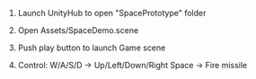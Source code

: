 1. Launch UnityHub to open "SpacePrototype" folder

2. Open Assets/SpaceDemo.scene

3. Push play button to launch Game scene

5. Control:
   W/A/S/D -> Up/Left/Down/Right
   Space -> Fire missile
